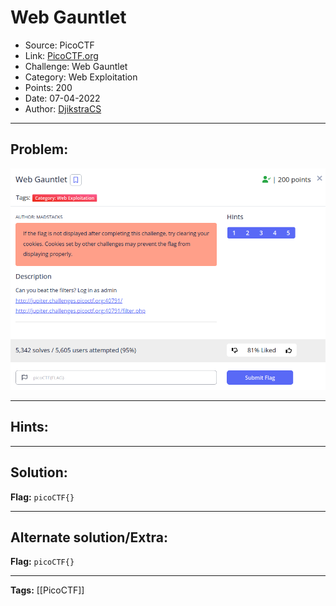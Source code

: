 # Web Gauntlet
* Source: PicoCTF
* Link: [PicoCTF.org](https://picoctf.org/)
* Challenge: Web Gauntlet
* Category: Web Exploitation
* Points: 200
* Date: 07-04-2022
* Author: [DjikstraCS](https://github.com/DjikstraCS)

---
## Problem:
![](./attachments/Pasted%20image%2020220407232135.png)

---
## Hints:


---
## Solution:


**Flag:** `picoCTF{}`

---
## Alternate solution/Extra:


**Flag:** `picoCTF{}`

---
**Tags:** [[PicoCTF]]